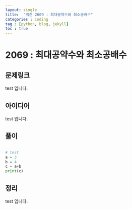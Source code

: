 ```yaml
---
layout: single
title:  "백준 2609 : 최대공약수와 최소공배수"
categories : coding
tag : [python, blog, jekyll]
toc : true
---
```


# 2069 : 최대공약수와 최소공배수 

## 문제링크
test 입니다.  
## 아이디어
test 입니다.  
## 풀이
```python

# test
a = 3
b = 4
c = a+b
print(c)

```
## 정리 
test 입니다.